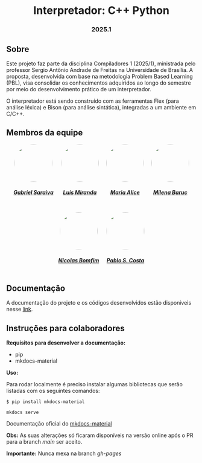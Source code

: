<h1 align="center"> Interpretador: C++ Python</h1>
<h3 align="center"> 2025.1 </h3>

## Sobre

Este projeto faz parte da disciplina Compiladores 1 (2025/1), ministrada pelo professor Sergio Antônio Andrade de Freitas na Universidade de Brasília. A proposta, desenvolvida com base na metodologia Problem Based Learning (PBL), visa consolidar os conhecimentos adquiridos ao longo do semestre por meio do desenvolvimento prático de um interpretador.

O interpretador está sendo construído com as ferramentas Flex (para análise léxica) e Bison (para análise sintática), integradas a um ambiente em C/C++.

## Membros da equipe

<div style="display: flex; flex-direction: row; flex-wrap: wrap; gap: 20px; justify-content: center; text-align: center;">
    <div>
        <a href="https://github.com/gabrielsarcan">
            <img style="border-radius: 50%;" src="https://github.com/gabrielsarcan.png" width="100px" />
            <h5>Gabriel Saraiva</h5>
        </a>
    </div>
    <div>
        <a href="https://github.com/LuisMiranda10">
            <img style="border-radius: 50%;" src="https://github.com/LuisMiranda10.png" width="100px" />
            <h5>Luis Miranda</h5>
        </a>
    </div>
    <div>
        <a href="https://github.com/Maliz30">
            <img style="border-radius: 50%;" src="https://github.com/Maliz30.png" width="100px" />
            <h5>Maria Alice</h5>
        </a>
    </div>
    <div>
        <a href="https://github.com/MilenaBaruc">
            <img style="border-radius: 50%;" src="https://github.com/MilenaBaruc.png" width="100px" />
            <h5>Milena Baruc</h5>
        </a>
    </div>
    <div>
        <a href="https://github.com/NickGehjk">
            <img style="border-radius: 50%;" src="https://github.com/NickGehjk.png" width="100px" />
            <h5>Nicolas Bomfim</h5>
        </a>
    </div>
    <div>
        <a href="https://github.com/pabloheika">
            <img style="border-radius: 50%;" src="https://github.com/pabloheika.png" width="100px" />
            <h5>Pablo S. Costa</h5>
        </a>
    </div>
</div>

## Documentação
A documentação do projeto e os códigos desenvolvidos estão disponiveis nesse [link](https://github.com/Maliz30/Interpretador_Cpp-Py).

## Instruções para colaboradores

**Requisitos para desenvolver a documentação:**

- pip
- mkdocs-material

**Uso:**

Para rodar localmente é preciso instalar algumas bibliotecas que serão listadas com os seguintes comandos:

```terminal
$ pip install mkdocs-material
```
```terminal
mkdocs serve
```

Documentação oficial do [mkdocs-material](https://squidfunk.github.io/mkdocs-material/)

**Obs:** As suas alterações só ficaram disponíveis na versão online após o PR para a branch *main* ser aceito.

**Importante:** Nunca mexa na branch *gh-pages*

<center>
